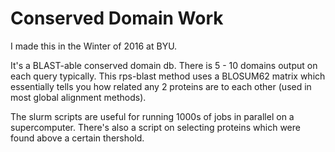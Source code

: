 # Conserved Domain Work

I made this in the Winter of 2016 at BYU.

It's a BLAST-able conserved domain db. There is 5 - 10 domains output on each query typically. This rps-blast method uses a BLOSUM62 matrix which essentially tells you how related any 2 proteins are to each other (used in most global alignment methods).

The slurm scripts are useful for running 1000s of jobs in parallel on a supercomputer. There's also a script on selecting proteins which were found above a certain thershold.
